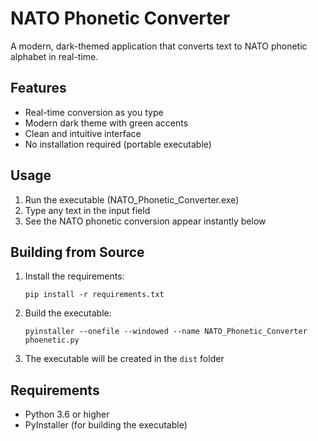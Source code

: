 # NATO Phonetic Converter

A modern, dark-themed application that converts text to NATO phonetic alphabet in real-time.

## Features
- Real-time conversion as you type
- Modern dark theme with green accents
- Clean and intuitive interface
- No installation required (portable executable)

## Usage
1. Run the executable (NATO_Phonetic_Converter.exe)
2. Type any text in the input field
3. See the NATO phonetic conversion appear instantly below

## Building from Source
1. Install the requirements:
   ```
   pip install -r requirements.txt
   ```
2. Build the executable:
   ```
   pyinstaller --onefile --windowed --name NATO_Phonetic_Converter phoenetic.py
   ```
3. The executable will be created in the `dist` folder

## Requirements
- Python 3.6 or higher
- PyInstaller (for building the executable) 
